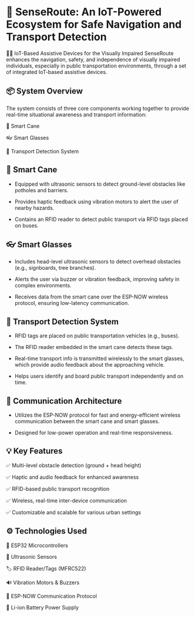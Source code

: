  
# 🚏 SenseRoute: An IoT-Powered Ecosystem for Safe Navigation and Transport Detection 

🚶‍♂️ IoT-Based Assistive Devices for the Visually Impaired
SenseRoute enhances the navigation, safety, and independence of visually impaired individuals, especially in public transportation environments, through a set of integrated IoT-based assistive devices.

📦 System Overview
---

The system consists of three core components working together to provide real-time situational awareness and transport information:

🦯 Smart Cane

👓 Smart Glasses

🚌 Transport Detection System

🦯 Smart Cane
---

 - Equipped with ultrasonic sensors to detect ground-level obstacles like potholes and barriers.

 - Provides haptic feedback using vibration motors to alert the user of nearby hazards.

 - Contains an RFID reader to detect public transport via RFID tags placed on buses.

👓 Smart Glasses
---

 - Includes head-level ultrasonic sensors to detect overhead obstacles (e.g., signboards, tree branches).

 - Alerts the user via buzzer or vibration feedback, improving safety in complex environments.

 - Receives data from the smart cane over the ESP-NOW wireless protocol, ensuring low-latency communication.

🚌 Transport Detection System 
---

 - RFID tags are placed on public transportation vehicles (e.g., buses).

 - The RFID reader embedded in the smart cane detects these tags.

 - Real-time transport info is transmitted wirelessly to the smart glasses, which provide audio feedback about the approaching vehicle.

 - Helps users identify and board public transport independently and on time.

🔗 Communication Architecture 
---

 - Utilizes the ESP-NOW protocol for fast and energy-efficient wireless communication between the smart cane and smart glasses.

 - Designed for low-power operation and real-time responsiveness.

💡 Key Features 
---

✅ Multi-level obstacle detection (ground + head height)

✅ Haptic and audio feedback for enhanced awareness

✅ RFID-based public transport recognition

✅ Wireless, real-time inter-device communication

✅ Customizable and scalable for various urban settings

⚙️ Technologies Used 
---

🔌 ESP32 Microcontrollers

📡 Ultrasonic Sensors

🏷️ RFID Reader/Tags (MFRC522)

🔊 Vibration Motors & Buzzers

📶 ESP-NOW Communication Protocol

🔋 Li-ion Battery Power Supply
